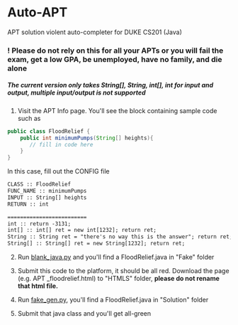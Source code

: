 # Auto-APT
APT solution violent auto-completer for DUKE CS201 (Java)

### ! Please do not rely on this for all your APTs or you will fail the exam, get a low GPA, be unemployed, have no family, and die alone

##### The current version only takes String[], String, int[], int for input and output, multiple input/output is not supported

1. Visit the APT Info page. You'll see the block containing sample code such as
```java
public class FloodRelief {
    public int minimumPumps(String[] heights){
       // fill in code here
    }
}
```
In this case, fill out the CONFIG file

```txt
CLASS :: FloodRelief
FUNC_NAME :: minimumPumps
INPUT :: String[] heights
RETURN :: int

=========================
int :: return -3131;
int[] :: int[] ret = new int[1232]; return ret;
String :: String ret = "there's no way this is the answer"; return ret;
String[] :: String[] ret = new String[1232]; return ret;
```

2. Run [blank_java.py](https://github.com/UltimateJupiter/Auto-APT/blob/master/blank_java.py) and you'll find a FloodRelief.java in "Fake" folder

3. Submit this code to the platform, it should be all red. Download the page (e.g. APT _floodrelief.html) to "HTMLS" folder, **please do not rename that html file.**

4. Run [fake_gen.py](https://github.com/UltimateJupiter/Auto-APT/blob/master/fake_gen.py), you'll find a FloodRelief.java in "Solution" folder

5. Submit that java class and you'll get all-green
